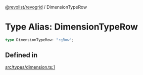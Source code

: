 [@revolist/revogrid](README.md) / DimensionTypeRow

# Type Alias: DimensionTypeRow

```ts
type DimensionTypeRow: "rgRow";
```

## Defined in

[src/types/dimension.ts:1](https://github.com/revolist/revogrid/blob/baf80d21081b40195ffd6e11abd1249f2fd26dae/src/types/dimension.ts#L1)
